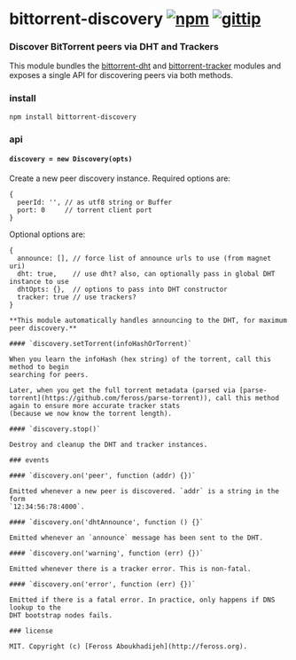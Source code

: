 # bittorrent-discovery [![npm](https://img.shields.io/npm/v/bittorrent-discovery.svg)](https://npmjs.org/package/bittorrent-discovery) [![gittip](https://img.shields.io/gittip/feross.svg)](https://www.gittip.com/feross/)

### Discover BitTorrent peers via DHT and Trackers

This module bundles the [bittorrent-dht](https://github.com/feross/bittorrent-dht) and
[bittorrent-tracker](https://github.com/feross/bittorrent-tracker) modules and exposes
a single API for discovering peers via both methods.

### install

```
npm install bittorrent-discovery
```

### api

#### `discovery = new Discovery(opts)`

Create a new peer discovery instance. Required options are:

```
{
  peerId: '', // as utf8 string or Buffer
  port: 0     // torrent client port
}
```

Optional options are:

```
{
  announce: [], // force list of announce urls to use (from magnet uri)
  dht: true,    // use dht? also, can optionally pass in global DHT instance to use
  dhtOpts: {},  // options to pass into DHT constructor
  tracker: true // use trackers?
}

**This module automatically handles announcing to the DHT, for maximum peer discovery.**

#### `discovery.setTorrent(infoHashOrTorrent)`

When you learn the infoHash (hex string) of the torrent, call this method to begin
searching for peers.

Later, when you get the full torrent metadata (parsed via [parse-torrent](https://github.com/feross/parse-torrent)), call this method again to ensure more accurate tracker stats
(because we now know the torrent length).

#### `discovery.stop()`

Destroy and cleanup the DHT and tracker instances.

### events

#### `discovery.on('peer', function (addr) {})`

Emitted whenever a new peer is discovered. `addr` is a string in the form
`12:34:56:78:4000`.

#### `discovery.on('dhtAnnounce', function () {}`

Emitted whenever an `announce` message has been sent to the DHT.

#### `discovery.on('warning', function (err) {})`

Emitted whenever there is a tracker error. This is non-fatal.

#### `discovery.on('error', function (err) {})`

Emitted if there is a fatal error. In practice, only happens if DNS lookup to the
DHT bootstrap nodes fails.

### license

MIT. Copyright (c) [Feross Aboukhadijeh](http://feross.org).

